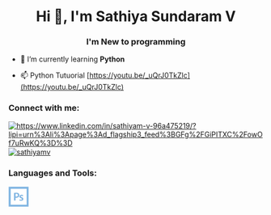 <h1 align="center">Hi 👋, I'm Sathiya Sundaram V</h1>
<h3 align="center">I'm New to programming</h3>

- 🌱 I’m currently learning **Python**

- 📫 Python Tutuorial [https://youtu.be/_uQrJ0TkZlc](https://youtu.be/_uQrJ0TkZlc)

<h3 align="left">Connect with me:</h3>
<p align="left">
<a href="https://linkedin.com/in/sathiyam v" target="blank"><img align="center" src="https://raw.githubusercontent.com/rahuldkjain/github-profile-readme-generator/master/src/images/icons/Social/linked-in-alt.svg" alt="https://www.linkedin.com/in/sathiyam-v-96a475219/?lipi=urn%3Ali%3Apage%3Ad_flagship3_feed%3BGFg%2FGiPITXC%2FowOf7uRwKQ%3D%3D" height="30" width="40" /></a>
<a href="https://www.hackerrank.com/sathiyamv" target="blank"><img align="center" src="https://raw.githubusercontent.com/rahuldkjain/github-profile-readme-generator/master/src/images/icons/Social/hackerrank.svg" alt="sathiyamv" height="30" width="40" /></a>
</p>

<h3 align="left">Languages and Tools:</h3>
<p align="left"> <a href="https://www.photoshop.com/en" target="_blank"> <img src="https://raw.githubusercontent.com/devicons/devicon/master/icons/photoshop/photoshop-line.svg" alt="photoshop" width="40" height="40"/> </a> </p>

